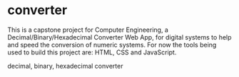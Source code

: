 # converter

This is a capstone project for Computer Engineering, a Decimal/Binary/Hexadecimal Converter Web App, for digital systems to help and speed the conversion of numeric systems.
For now the tools being used to build this project are: HTML, CSS and JavaScript. 

decimal, binary, hexadecimal converter
